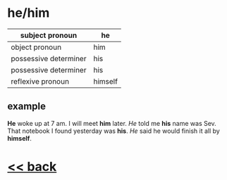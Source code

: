 # he/him

subject pronoun | he
----------|----------
object pronoun | him
possessive determiner | his
possessive determiner | his
reflexive pronoun | himself

## example

**He** woke up at 7 am.
I will meet **him** later.
*He* told me **his** name was Sev.
That notebook I found yesterday was **his**.
*He* said he would finish it all by **himself**.


# [<< back](/pronouns/index.md)
